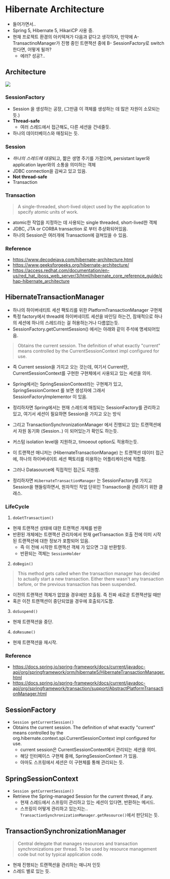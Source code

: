 # Hibernate Architecture
- 들어가면서..
- Spring 5, Hibernate 5, HikariCP 사용 중.
- 현재 프로젝트 환경의 아키텍쳐가 다음과 같다고 생각하자, 만약에 A- TransactinoManager가 진행 중인 트랜잭션 중에 B- SessionFactory로 switch 한다면, 어떻게 될까?
    - 에러? 성공?..

## Architecture 
![](https://access.redhat.com/webassets/avalon/d/Red_Hat_JBoss_Web_Server-3-Hibernate_Core_Reference_Guide-en-US/images/c3ee197b49364a876bc5867d5c2c6db7/1091.png)


### SessionFactory
- Session 을 생성하는 공장, (그만큼 이 객체를 생성하는 데 많은 자원이 소모되는 듯.)
- **Thread-safe**
    - 여러 스레드에서 접근해도, 다른 세션을 건네줄듯.
- 하나의 데이터베이스와 매칭되는 듯.

### Session
- *하나의 스레드에 대응*되고, 짦은 생명 주기를 가졌으며, persistant layer와 application layer와의 소통을 의미하는 객체
- JDBC connection을 감싸고 있고 있음.
- **Not thread-safe**
- Transaction

### Transaction
> A single-threaded, short-lived object used by the application to specify atomic units of work. 

- atomic한 작업을 지정하는 데 사용되는 single threaded, short-lived한 객체
- JDBC, JTA or CORBA transaction 로 부터 추상화되어있음.
- 하나의 Session은 여러개에 Transaction에 걸쳐있을 수 있음.
 
### Reference
- https://www.decodejava.com/hibernate-architecture.html
- https://www.geeksforgeeks.org/hibernate-architecture/
- https://access.redhat.com/documentation/en-us/red_hat_jboss_web_server/3/html/hibernate_core_reference_guide/chap-hibernate_architecture


## HibernateTransactionManager

- 하나의 하이버네티트 세션 팩토리를 위한 PlatformTransactionManager 구현체
- 특정 factory에서 thread에  하이버네이트 세션을 바인딩 하는건, 잠재적으로 하나의 세션에 하나의 스레드라는 걸 허용하는거나 다름없는듯.
- SessionFactory.getCurrentSession() 에서는 아래와 같이 주석에 명세되어있음.

> Obtains the current session. The definition of what exactly "current" means controlled by the CurrentSessionContext impl configured for use.

- 즉 Current session을 가지고 오는 것는데, 여기서 Current란, CurrentSessionContext를 구현한 구현체에서 사용되고 있는 세션을 의미.
- Spring에서는 SpringSessionContext라는 구현체가 있고, SpringSessionContext 를 보면 생성자에 그래서 SessionFactoryImplementor 이 있음.
- 정리하자면 Spring에서는 현재 스레드에 매칭되는 SessionFactory를 관리하고 있고, 여기서 세션이 필요하면 Session을 가지고 오는 방식
- 그리고 TransactionSynchronizationManager 에서 진행되고 있는 트랜잭션에서 자원 동기화 (Session..) 이 되어있는가 확인도 하는듯.


- 커스텀 isolation level을 지원하고, timoeout option도 적용하는듯.
- 이 트랜잭션 매니저는 (HibernateTransactionManage) 는 트랜잭션 데이터 접근에, 하나의 하이버네이트 세션 팩토리를 이용하는 어플리케이션에 적합함.
- 그러나 Datasource에 직접적인 접근도 지원함. 
- 정리하자면 `HibernateTransactionManager` 는 SessionFactory를 가지고 Session을 핸들링하면서, 원자적인 작업 단위인 Transaction을 관리하기 위한 클래스.

### LifeCycle

1. `doGetTransaction()`
- 현재 트랜잭션 상태에 대한 트랜잭션 개체를 반환
- 반환된 개체에는 트랜잭션 관리자에서 현재 getTransaction 호출 전에 이미 시작된 트랜잭션에 대한 정보가 포함되어 있음.
    - 즉 이 전에 시작한 트랜잭션 객체 가 있으면 그걸 반환할듯.
    - 반환되는 객체는 `SessionHolder`

2. `doBegin()`
> This method gets called when the transaction manager has decided to actually start a new transaction. Either there wasn't any transaction before, or the previous transaction has been suspended.

- 이전의 트랜잭션 객체가 없었을 경우에만 호출됨. 즉 진짜 새로운 트랜잭션일 때만
- 혹은 이전 트랜잭션이 중단되었을 경우에 호출되기도함.

3. `doSuspend()`
- 현재 트랜잭션을 중단.

4. `doResume()`
- 현재 트랜잭션을 재시작.


### Reference
- https://docs.spring.io/spring-framework/docs/current/javadoc-api/org/springframework/orm/hibernate5/HibernateTransactionManager.html
- https://docs.spring.io/spring-framework/docs/current/javadoc-api/org/springframework/transaction/support/AbstractPlatformTransactionManager.html

## SessionFactory
- `Session getCurrentSession()`
- Obtains the current session. The definition of what exactly "current" means controlled by the org.hibernate.context.spi.CurrentSessionContext impl configured for use.
    - current session은 CurrentSessionContext에서 관리되는 세션을 의미.
    - 해당 인터페이스 구현체 중에, SpringSessionContext 가 있음.
    - 아마도 스프링에서 세션은 이 구현체를 통해 관리되는 듯.

## SpringSessionContext
- `Session getCurrentSession()`
- Retrieve the Spring-managed Session for the current thread, if any.  
    - 현재 스레드에서 스프링이 관리하고 있는 세션이 있다면, 반환하는 메서드.
    - 스프링이 어떻게 관리하고 있는지는.. `TransactionSynchronizationManager.getResource()`에서 판단되는 듯.


## TransactionSynchronizationManager

> Central delegate that manages resources and transaction synchronizations per thread. To be used by resource management code but not by typical application code.

- 현재 진행되는 트랜잭션을 관리하는 매니저 인듯
- 스레드 별로 있는 듯.